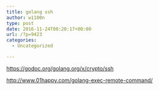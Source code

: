 ```yaml
---
title: golang ssh
author: w1100n
type: post
date: 2016-11-24T00:20:17+00:00
url: /?p=9423
categories:
  - Uncategorized

---
```

https://godoc.org/golang.org/x/crypto/ssh
  
http://www.01happy.com/golang-exec-remote-command/